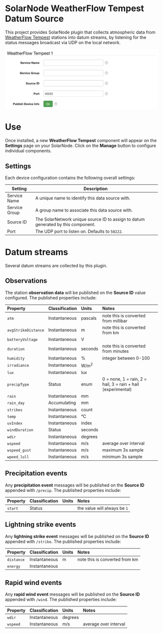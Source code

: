 # SolarNode WeatherFlow Tempest Datum Source

This project provides SolarNode plugin that collects atmospheric data from
[WeatherFlow Tempest][tempest] stations into datum streams, by listening for
the status messages broadcast via UDP on the local network.

<img alt="Tempest settings UI" src="docs/solarnode-tempest-settings@2x.png" width="740">

# Use

Once installed, a new **WeatherFlow Tempest** component will appear on the **Settings** page on your
SolarNode. Click on the **Manage** button to configure individual components.

## Settings

Each device configuration contains the following overall settings:

| Setting              | Description |
|----------------------|-------------|
| Service Name         | A unique name to identify this data source with. |
| Service Group        | A group name to associate this data source with. |
| Source ID            | The SolarNetwork unique source ID to assign to datum generated by this component. |
| Port                 | The UDP port to listen on. Defaults to `50222`. |

# Datum streams

Several datum streams are collected by this plugin.

## Observations

The station **observation data** will be published on the **Source ID** value configured. The
published properties include:

| Property | Classification | Units | Notes |
|:---------|:---------------|:------|:------|
| `atm`               | Instantaneous | pascals | note this is converted from millibar |
| `avgStrikeDistance` | Instantaneous | m | note this is converted from km |
| `batteryVoltage`    | Instantaneous | V | |
| `duration`          | Instantaneous | seconds | note this is converted from minutes |
| `humidity`          | Instantaneous | % | integer between 0-100 |
| `irradiance`        | Instantaneous | W/m<sup>2</sup> |  |
| `lux`               | Instantaneous | lux |  |
| `precipType`        | Status        | enum | 0 = none, 1 = rain, 2 = hail, 3 = rain + hail (experimental) |
| `rain`              | Instantaneous | mm | |
| `rain_day`          | Accumulating  | mm | |
| `strikes`           | Instantaneous | count |  |
| `temp`              | Instantaneous | ℃ |  |
| `uvIndex`           | Instantaneous | index |  |
| `windDuration`      | Status        | seconds |  |
| `wdir`              | Instantaneous | degrees |  |
| `wspeed`            | Instantaneous | m/s | average over interval |
| `wspeed_gust`       | Instantaneous | m/s | maximum 3s sample |
| `wpeed_lull`        | Instantaneous | m/s | minimum 3s sample |

## Precipitation events

Any **precipitation event** messages will be published on the **Source ID** appended with
`/precip`. The published properties include:

| Property | Classification | Units | Notes |
|:---------|:---------------|:------|:------|
| `start`             | Status |  | the value will always be `1` |

## Lightning strike events

Any **lightning strike event** messages will be published on the **Source ID** appended with
`/strike`. The published properties include:

| Property | Classification | Units | Notes |
|:---------|:---------------|:------|:------|
| `distance`          | Instantaneous | m | note this is converted from km |
| `energy`            | Instantaneous |  |  |

## Rapid wind events

Any **rapid wind event** messages will be published on the **Source ID** appended with `/wind`. The
published properties include:

| Property | Classification | Units | Notes |
|:---------|:---------------|:------|:------|
| `wdir`              | Instantaneous | degrees |  |
| `wspeed`            | Instantaneous | m/s | average over interval |


[tempest]: https://tempest.earth/
